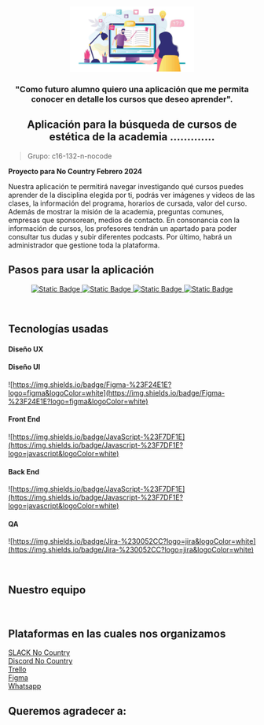 <!--INTRODUCCIÓN A LA APLICACIÓN-->
<div align="center" >
  <a>
<img width="50%"  src="https://github.com/No-Country/c16-132-n-nocode/blob/main/cursos.jpg" alt=visual introductoria >
</a>
</div>

 <h3 align="center">"Como futuro alumno quiero una aplicación que me permita conocer en detalle los cursos que deseo aprender".</h3>
 
 <h2 align="center">Aplicación para la búsqueda de cursos de estética de la academia .............</h2> 


> Grupo: c16-132-n-nocode

**Proyecto para No Country Febrero 2024**

<div>
  <p>Nuestra aplicación te permitirá navegar investigando qué cursos puedes aprender de la disciplina elegida por ti, podrás ver imágenes y videos de las clases, la información del programa, horarios de cursada, valor del curso. Además de mostrar la misión de la academia, preguntas comunes, empresas que sponsorean, medios de contacto. En consonancia con la información de cursos, los profesores tendrán un apartado para poder consultar tus dudas y subir diferentes podcasts. Por último, habrá un administrador que gestione toda la plataforma.</p>
</div>



 <!--CÓMO USAR LA APLICACIÓN-->
 <h2>Pasos para usar la aplicación</h2>

 <div align='center'>
    <a href="https://www.youtube.com/watch?v=fRCERRHWUSY" target="_blank">
 
 ![Static Badge](https://img.shields.io/badge/VER_DEMO-blue)
 ![Static Badge](https://img.shields.io/badge/VER_API-blue)
 ![Static Badge](https://img.shields.io/badge/VER_DISE%C3%91O-blue)
 ![Static Badge](https://img.shields.io/badge/INFORMAR_ERROR-red)

  </a>
 </div>

<br>
<!--DETALLES DEL PROYECTO-->
<div>
  <h2>Tecnologías usadas</h2>
  <h4>Diseño UX</h4>
  <h4>Diseño UI</h4>

  ![https://img.shields.io/badge/Figma-%23F24E1E?logo=figma&logoColor=white](https://img.shields.io/badge/Figma-%23F24E1E?logo=figma&logoColor=white)
  
  <h4>Front End</h4>
  
  ![https://img.shields.io/badge/JavaScript-%23F7DF1E](https://img.shields.io/badge/Javascript-%23F7DF1E?logo=javascript&logoColor=white)

  <h4>Back End</h4>

  ![https://img.shields.io/badge/JavaScript-%23F7DF1E](https://img.shields.io/badge/Javascript-%23F7DF1E?logo=javascript&logoColor=white)
  
  <h4>QA</h4>

  ![https://img.shields.io/badge/Jira-%230052CC?logo=jira&logoColor=white](https://img.shields.io/badge/Jira-%230052CC?logo=jira&logoColor=white)
  
</div>
  <br>

  <!--EQUIPO-->
  <div>
    <h2>Nuestro equipo</h2>
  </div>

![]()
![]()
![]()
![]()
![]()

  
  <!--CÓMO NOS ORGANIZAMOS-->
  <div>
  <h2>Plataformas en las cuales nos organizamos</h2>
  
 [SLACK No Country](https://app.slack.com/client/T02KS88FB0E/C02MBJBE528) <br>
 [Discord No Country](https://discord.gg/PwfZ2ZEq) <br>
 [Trello](https://trello.com/es) <br>
 [Figma](https://www.figma.com) <br>
 [Whatsapp](https://web.whatsapp.com) <br>

 </div>


 <!--AGRADECIMIENTOS-->
 <h2>Queremos agradecer a:</h2>
